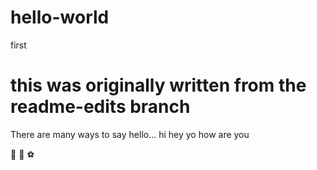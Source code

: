 # hello-world
first

# this was originally written from the readme-edits branch
There are many ways to say hello...
hi
hey
yo
how are you

:ghost: :tada: :soccer:
